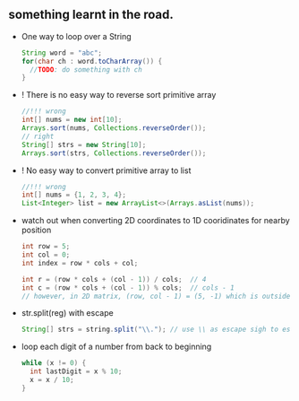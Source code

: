 ## something learnt in the road.

* One way to loop over a String
  ```java
  String word = "abc";
  for(char ch : word.toCharArray()) {
    //TODO: do something with ch
  }
  ```
  
* ! There is no easy way to reverse sort primitive array
  ```java
  //!!! wrong
  int[] nums = new int[10];
  Arrays.sort(nums, Collections.reverseOrder());
  // right
  String[] strs = new String[10];
  Arrays.sort(strs, Collections.reverseOrder());
  ```
  
* ! No easy way to convert primitive array to list  
  ```java
  //!!! wrong
  int[] nums = {1, 2, 3, 4};
  List<Integer> list = new ArrayList<>(Arrays.asList(nums));
  ```
  
* watch out when converting 2D coordinates to 1D cooridinates for nearby position
  ```java
  int row = 5;
  int col = 0;
  int index = row * cols + col;
  
  int r = (row * cols + (col - 1)) / cols;  // 4
  int c = (row * cols + (col - 1)) % cols;  // cols - 1
  // however, in 2D matrix, (row, col - 1) = (5, -1) which is outside of boundary
  ```

* str.split(reg) with escape
  ```java
  String[] strs = string.split("\\."); // use \\ as escape sigh to escape . 
  ```
* loop each digit of a number from back to beginning
  ```java
  while (x != 0) {
    int lastDigit = x % 10;
    x = x / 10;
  }
  ```